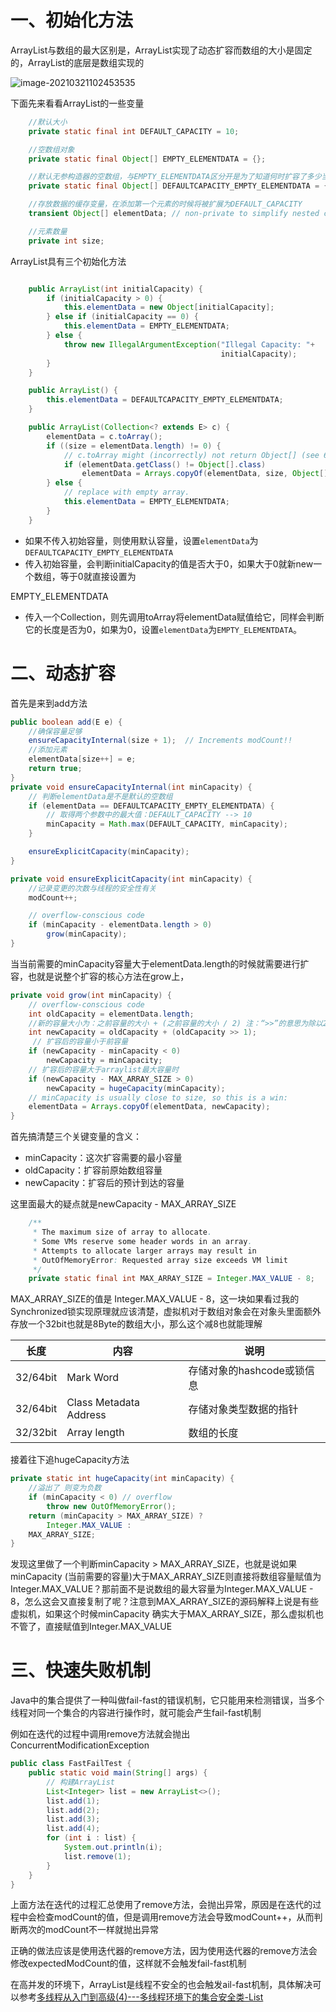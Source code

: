 # 一、初始化方法

ArrayList与数组的最大区别是，ArrayList实现了动态扩容而数组的大小是固定的，ArrayList的底层是数组实现的

![image-20210321102453535](http://cdn.noteblogs.cn/image-20210321102453535.png)

下面先来看看ArrayList的一些变量

```java
	//默认大小
    private static final int DEFAULT_CAPACITY = 10;

	//空数组对象
    private static final Object[] EMPTY_ELEMENTDATA = {};

	//默认无参构造器的空数组，与EMPTY_ELEMENTDATA区分开是为了知道何时扩容了多少当第一个元素添加的时候
    private static final Object[] DEFAULTCAPACITY_EMPTY_ELEMENTDATA = {};

	//存放数据的缓存变量，在添加第一个元素的时候将被扩展为DEFAULT_CAPACITY
    transient Object[] elementData; // non-private to simplify nested class access

	//元素数量
    private int size;

```

ArrayList具有三个初始化方法

```java

    public ArrayList(int initialCapacity) {
        if (initialCapacity > 0) {
            this.elementData = new Object[initialCapacity];
        } else if (initialCapacity == 0) {
            this.elementData = EMPTY_ELEMENTDATA;
        } else {
            throw new IllegalArgumentException("Illegal Capacity: "+
                                               initialCapacity);
        }
    }

    public ArrayList() {
        this.elementData = DEFAULTCAPACITY_EMPTY_ELEMENTDATA;
    }

    public ArrayList(Collection<? extends E> c) {
        elementData = c.toArray();
        if ((size = elementData.length) != 0) {
            // c.toArray might (incorrectly) not return Object[] (see 6260652)
            if (elementData.getClass() != Object[].class)
                elementData = Arrays.copyOf(elementData, size, Object[].class);
        } else {
            // replace with empty array.
            this.elementData = EMPTY_ELEMENTDATA;
        }
    }
```

- 如果不传入初始容量，则使用默认容量，设置`elementData`为`DEFAULTCAPACITY_EMPTY_ELEMENTDATA`
- 传入初始容量，会判断initialCapacity的值是否大于0，如果大于0就新new一个数组，等于0就直接设置为

EMPTY_ELEMENTDATA

- 传入一个Collection，则先调用toArray将elementData赋值给它，同样会判断它的长度是否为0，如果为0，设置`elementData`为`EMPTY_ELEMENTDATA`。

# 二、动态扩容

首先是来到add方法

```java
public boolean add(E e) {
    //确保容量足够
    ensureCapacityInternal(size + 1);  // Increments modCount!!
    //添加元素
    elementData[size++] = e;
    return true;
}
private void ensureCapacityInternal(int minCapacity) {
    // 判断elementData是不是默认的空数组
    if (elementData == DEFAULTCAPACITY_EMPTY_ELEMENTDATA) {
        // 取得两个参数中的最大值：DEFAULT_CAPACITY --> 10
        minCapacity = Math.max(DEFAULT_CAPACITY, minCapacity);
    }

    ensureExplicitCapacity(minCapacity);
}

private void ensureExplicitCapacity(int minCapacity) {
    //记录变更的次数与线程的安全性有关
    modCount++;

    // overflow-conscious code
    if (minCapacity - elementData.length > 0)
        grow(minCapacity);
}
```

当当前需要的minCapacity容量大于elementData.length的时候就需要进行扩容，也就是说整个扩容的核心方法在grow上，

```java
private void grow(int minCapacity) {
    // overflow-conscious code
    int oldCapacity = elementData.length;
    //新的容量大小为：之前容量的大小 + (之前容量的大小 / 2) 注：“>>”的意思为除以2的1次方
    int newCapacity = oldCapacity + (oldCapacity >> 1);
     // 扩容后的容量小于前容量
    if (newCapacity - minCapacity < 0)
        newCapacity = minCapacity;
    // 扩容后的容量大于arraylist最大容量时
    if (newCapacity - MAX_ARRAY_SIZE > 0)
        newCapacity = hugeCapacity(minCapacity);
    // minCapacity is usually close to size, so this is a win:
    elementData = Arrays.copyOf(elementData, newCapacity);
}
```

首先搞清楚三个关键变量的含义：

- minCapacity：这次扩容需要的最小容量
- oldCapacity：扩容前原始数组容量
- newCapacity：扩容后的预计到达的容量

这里面最大的疑点就是newCapacity - MAX_ARRAY_SIZE

```java
    /**
     * The maximum size of array to allocate.
     * Some VMs reserve some header words in an array.
     * Attempts to allocate larger arrays may result in
     * OutOfMemoryError: Requested array size exceeds VM limit
     */
    private static final int MAX_ARRAY_SIZE = Integer.MAX_VALUE - 8;
```

MAX_ARRAY_SIZE的值是 Integer.MAX_VALUE - 8，这一块如果看过我的Synchronized锁实现原理就应该清楚，虚拟机对于数组对象会在对象头里面额外存放一个32bit也就是8Byte的数组大小，那么这个减8也就能理解

| 长度     | 内容                   | 说明                       |
| -------- | ---------------------- | -------------------------- |
| 32/64bit | Mark Word              | 存储对象的hashcode或锁信息 |
| 32/64bit | Class Metadata Address | 存储对象类型数据的指针     |
| 32/32bit | Array length           | 数组的长度                 |

接着往下追hugeCapacity方法

```java
private static int hugeCapacity(int minCapacity) {
    //溢出了 则变为负数
    if (minCapacity < 0) // overflow
        throw new OutOfMemoryError();
    return (minCapacity > MAX_ARRAY_SIZE) ?
        Integer.MAX_VALUE :
    MAX_ARRAY_SIZE;
}
```

发现这里做了一个判断minCapacity > MAX_ARRAY_SIZE，也就是说如果minCapacity (当前需要的容量)大于MAX_ARRAY_SIZE则直接将数组容量赋值为Integer.MAX_VALUE？那前面不是说数组的最大容量为Integer.MAX_VALUE - 8，怎么这会又直接复制了呢？注意到MAX_ARRAY_SIZE的源码解释上说是有些虚拟机，如果这个时候minCapacity 确实大于MAX_ARRAY_SIZE，那么虚拟机也不管了，直接赋值到Integer.MAX_VALUE

# 三、快速失败机制

Java中的集合提供了一种叫做fail-fast的错误机制，它只能用来检测错误，当多个线程对同一个集合的内容进行操作时，就可能会产生fail-fast机制

例如在迭代的过程中调用remove方法就会抛出ConcurrentModificationException

```java
public class FastFailTest {
    public static void main(String[] args) {
        // 构建ArrayList
        List<Integer> list = new ArrayList<>();
        list.add(1);
        list.add(2);
        list.add(3);
        list.add(4);
        for (int i : list) {
            System.out.println(i);
            list.remove(1);
        }
    }
}
```

上面方法在迭代的过程汇总使用了remove方法，会抛出异常，原因是在迭代的过程中会检查modCount的值，但是调用remove方法会导致modCount++，从而判断两次的modCount不一样就抛出异常

正确的做法应该是使用迭代器的remove方法，因为使用迭代器的remove方法会修改expectedModCount的值，这样就不会触发fail-fast机制

在高并发的环境下，ArrayList是线程不安全的也会触发ail-fast机制，具体解决可以参考[多线程从入门到高级(4)---多线程环境下的集合安全类-List](https://blog.csdn.net/weixin_44706647/article/details/114829889)

